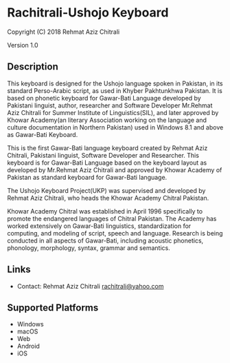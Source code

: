 Rachitrali-Ushojo Keyboard
==============================

Copyright (C) 2018 Rehmat Aziz Chitrali

Version 1.0

Description
-----------

This keyboard is designed for the Ushojo language spoken in Pakistan, in its standard Perso-Arabic script, as used in Khyber Pakhtunkhwa Pakistan. It is based on phonetic keyboard for Gawar-Bati Language developed by Pakistani linguist, author, researcher and Software Developer Mr.Rehmat Aziz Chitrali for Summer Institute of Linguistics(SIL), and later approved by Khowar Academy(an literary Association working on the language and culture documentation in Northern Pakistan) used in Windows 8.1 and above as Gawar-Bati Keyboard.

This is the first Gawar-Bati language keyboard created by Rehmat Aziz Chitrali, Pakistani linguist, Software Developer and Researcher. This keyboard is for Gawar-Bati Language based on the keyboard layout as developed by Mr.Rehmat Aziz Chitrali and approved by Khowar Academy of Pakistan as standard keyboard for Gawar-Bati language.

The Ushojo Keyboard Project(UKP) was supervised and developed by Rehmat Aziz Chitrali, who heads the Khowar Academy Chitral Pakistan.

Khowar Academy Chitral was established in April 1996 specifically to promote the endangered  languages of Chitral Pakistan. The Academy has worked extensively on Gawar-Bati linguistics, standardization for computing, and modeling of script, speech and language. Research is being conducted in all aspects of Gawar-Bati, including acoustic phonetics, phonology, morphology, syntax, grammar and semantics.

Links
-----

 * Contact: Rehmat Aziz Chitrali <rachitrali@yahoo.com>

Supported Platforms
-------------------
 * Windows
 * macOS
 * Web
 * Android
 * iOS
